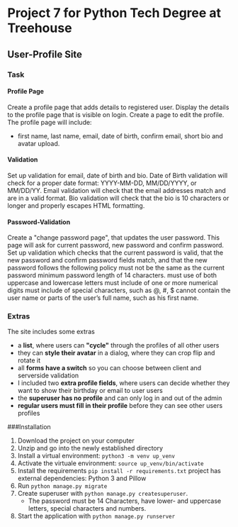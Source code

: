 # Project 7 for Python Tech Degree at Treehouse

## User-Profile Site

### Task

#### Profile Page
Create a profile page that adds details to registered user.
Display the details to the profile page that is visible on login.
Create a page to edit the profile.
The profile page will include:
 - first name, last name, email, date of birth,
confirm email, short bio and avatar upload.

#### Validation
Set up validation for email,
date of birth and bio.
Date of Birth validation will check for a proper date format:
YYYY-MM-DD, MM/DD/YYYY, or MM/DD/YY.
Email validation will check that the email addresses match
and are in a valid format.
Bio validation will check that the bio is 10 characters or
longer and properly escapes HTML formatting.

#### Password-Validation
Create a "change password page", that updates the user password.
This page will ask for current password,
new password and confirm password.
Set up validation which checks that the current password is valid,
that the new password and confirm password fields match,
and that the new password follows the following policy
must not be the same as the current password
minimum password length of 14 characters.
must use of both uppercase and lowercase letters
must include of one or more numerical digits
must include of special characters, such as @, #, $
cannot contain the user name or parts of the user’s full name, such as his first name.

### Extras

The site includes some extras

- a **list**, where users can **"cycle"** through the profiles of all other users
- they can **style their avatar** in a dialog, where they can crop flip and rotate it
- all **forms have a switch** so you can choose between client and serverside validation
- I included two **extra profile fields**, where users can decide whether they want to
show their birthday or email to user users
- the **superuser has no profile** and can only log in and out of the admin
- **regular users must fill in their profile** before they can see other users profiles


###Installation
1. Download the project on your computer
2. Unzip and go into the newly established directory
3. Install a virtual environment:
    `python3 -m venv up_venv`
4. Activate the virtuale environment:
    `source up_venv/bin/activate`
5. Install the requirements
    `pip install -r requirements.txt`
   project has external dependencies: Python 3 and Pillow
6. Run `python manage.py migrate`
7. Create superuser with `python manage.py createsuperuser`.
   - The password must be 14 Characters, have lower- and uppercase letters,
   special characters and numbers.
8. Start the application with `python manage.py runserver`




